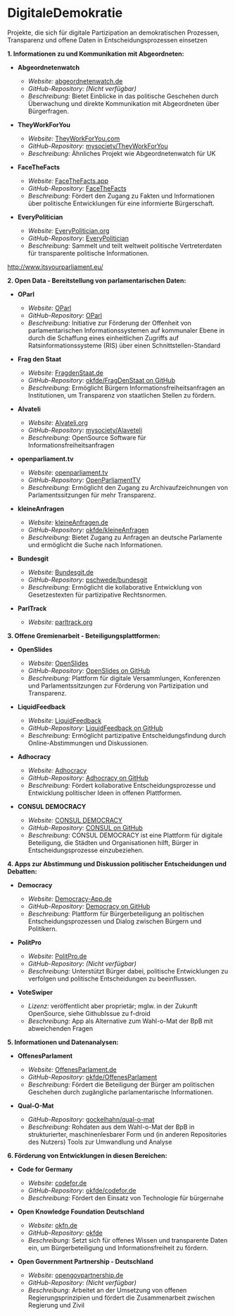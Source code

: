 # DigitaleDemokratie
Projekte, die sich für digitale Partizipation an demokratischen Prozessen, Transparenz und offene Daten in Entscheidungsprozessen einsetzen 

**1. Informationen zu und Kommunikation mit Abgeordneten:**

- **Abgeordnetenwatch**
  - *Website:* [abgeordnetenwatch.de](https://www.abgeordnetenwatch.de/)
  - *GitHub-Repository:* *(Nicht verfügbar)*
  - *Beschreibung:* Bietet Einblicke in das politische Geschehen durch Überwachung und direkte Kommunikation mit Abgeordneten über Bürgerfragen.

- **TheyWorkForYou**
  - *Website:* [TheyWorkForYou.com](https://www.theyworkforyou.com/api/)
  - *GitHub-Repository:* [mysociety/TheyWorkForYou](https://github.com/mysociety/theyworkforyou)
  - *Beschreibung:* Ähnliches Projekt wie Abgeordnetenwatch für UK

- **FaceTheFacts**
  - *Website:* [FaceTheFacts.app](https://facethefacts.app/)
  - *GitHub-Repository:* [FaceTheFacts](https://github.com/FaceTheFacts/)
  - *Beschreibung:* Fördert den Zugang zu Fakten und Informationen über politische Entwicklungen für eine informierte Bürgerschaft.

- **EveryPolitician**
  - *Website:* [EveryPolitician.org](https://everypolitician.org/)
  - *GitHub-Repository:* [EveryPolitician](https://github.com/everypolitician/everypolitician-data)
  - *Beschreibung:* Sammelt und teilt weltweit politische Vertreterdaten für transparente politische Informationen.


http://www.itsyourparliament.eu/

**2. Open Data - Bereitstellung von parlamentarischen Daten:**

- **OParl**
  - *Website:* [OParl](https://oparl.org/)
  - *GitHub-Repository:* [OParl](https://github.com/OParl)
  - *Beschreibung:* Initiative zur Förderung der Offenheit von parlamentarischen Informationssystemen auf kommunaler Ebene in durch die Schaffung eines einheitlichen Zugriffs auf Ratsinformationssysteme (RIS) über einen Schnittstellen-Standard

- **Frag den Staat**
  - *Website:* [FragdenStaat.de](https://fragdenstaat.de/)
  - *GitHub-Repository:* [okfde/FragDenStaat on GitHub](https://github.com/okfde/fragdenstaat_de)
  - *Beschreibung:* Ermöglicht Bürgern Informationsfreiheitsanfragen an Institutionen, um Transparenz von staatlichen Stellen zu fördern.

- **Alvateli**
  - *Website:* [Alvateli.org](https://alaveteli.org/)
  - *GitHub-Repository:* [mysociety/Alaveteli](https://github.com/mysociety/alaveteli)
  - *Beschreibung:* OpenSource Software für Informationsfreiheitsanfragen

- **openparliament.tv**
  - *Website:* [openparliament.tv](https://www.openparliament.tv/)
  - *GitHub-Repository:* [OpenParliamentTV](https://github.com/OpenParliamentTV)
  - *Beschreibung:* Ermöglicht den Zugang zu Archivaufzeichnungen von Parlamentssitzungen für mehr Transparenz.

- **kleineAnfragen**
  - *Website:* [kleineAnfragen.de](https://kleineanfragen.de/)
  - *GitHub-Repository:* [okfde/kleineAnfragen](https://github.com/okfde/kleineanfragen)
  - *Beschreibung:* Bietet Zugang zu Anfragen an deutsche Parlamente und ermöglicht die Suche nach Informationen.

- **Bundesgit**
  - *Website:* [Bundesgit.de](https://bundesgit.de/)
  - *GitHub-Repository:* [pschwede/bundesgit](https://github.com/pschwede/bundesgit)
  - *Beschreibung:* Ermöglicht die kollaborative Entwicklung von Gesetzestexten für partizipative Rechtsnormen.

- **ParlTrack**
  - *Website:* [parltrack.org](https://parltrack.org/)

**3. Offene Gremienarbeit - Beteiligungsplattformen:**

- **OpenSlides**
  - *Website:* [OpenSlides](https://openslides.com/)
  - *GitHub-Repository:* [OpenSlides on GitHub](https://github.com/OpenSlides/OpenSlides)
  - *Beschreibung:* Plattform für digitale Versammlungen, Konferenzen und Parlamentssitzungen zur Förderung von Partizipation und Transparenz.

- **LiquidFeedback**
  - *Website:* [LiquidFeedback](https://liquidfeedback.org/)
  - *GitHub-Repository:* [LiquidFeedback on GitHub](https://github.com/liquidfeedback/core)
  - *Beschreibung:* Ermöglicht partizipative Entscheidungsfindung durch Online-Abstimmungen und Diskussionen.

- **Adhocracy**
  - *Website:* [Adhocracy](https://adhocracy.de/)
  - *GitHub-Repository:* [Adhocracy on GitHub](https://github.com/liqd/adhocracy)
  - *Beschreibung:* Fördert kollaborative Entscheidungsprozesse und Entwicklung politischer Ideen in offenen Plattformen.

- **CONSUL DEMOCRACY**
  - *Website:* [CONSUL DEMOCRACY](https://consulproject.org/en/)
  - *GitHub-Repository:* [CONSUL on GitHub](https://github.com/consul/consul)
  - *Beschreibung:* CONSUL DEMOCRACY ist eine Plattform für digitale Beteiligung, die Städten und Organisationen hilft, Bürger in Entscheidungsprozesse einzubeziehen.

**4. Apps zur Abstimmung und Diskussion politischer Entscheidungen und Debatten:**

- **Democracy**
  - *Website:* [Democracy-App.de](https://democracy-app.de/)
  - *GitHub-Repository:* [Democracy on GitHub](https://github.com/demokratie-live/democracy)
  - *Beschreibung:* Plattform für Bürgerbeteiligung an politischen Entscheidungsprozessen und Dialog zwischen Bürgern und Politikern.

- **PolitPro**
  - *Website:* [PolitPro.de](https://politpro.de/)
  - *GitHub-Repository:* *(Nicht verfügbar)*
  - *Beschreibung:* Unterstützt Bürger dabei, politische Entwicklungen zu verfolgen und politische Entscheidungen zu beeinflussen.

- **VoteSwiper**
  - *Lizenz:* veröffentlicht aber proprietär; mglw. in der Zukunft OpenSource, siehe GithubIssue zu f-droid
  - *Beschreibung:* App als Alternative zum Wahl-o-Mat der BpB mit abweichenden Fragen

**5. Informationen und Datenanalysen:**

- **OffenesParlament**
  - *Website:* [OffenesParlament.de](https://offenesparlament.de/)
  - *GitHub-Repository:* [okfde/OffenesParlament](https://github.com/okfde/offenesparlament.de)
  - *Beschreibung:* Fördert die Beteiligung der Bürger am politischen Geschehen durch zugängliche parlamentarische Informationen.

- **Qual-O-Mat**
  - *GitHub-Repository:* [gockelhahn/qual-o-mat](https://github.com/gockelhahn/qual-o-mat-data)
  - *Beschreibung:* Rohdaten aus dem Wahl-o-Mat der BpB in strukturierter, maschinenlesbarer Form und (in anderen Repositories des Nutzers) Tools zur Umwandlung und Analyse

**6. Förderung von Entwicklungen in diesen Bereichen:**

- **Code for Germany**
  - *Website:* [codefor.de](https://codefor.de/)
  - *GitHub-Repository:* [okfde/codefor.de](https://github.com/okfde/codefor.de)
  - *Beschreibung:* Fördert den Einsatz von Technologie für bürgernahe

- **Open Knowledge Foundation Deutschland**
  - *Website:* [okfn.de](https://okfn.de/)
  - *GitHub-Repository:* [okfde](https://github.com/okfde)
  - *Beschreibung:* Setzt sich für offenes Wissen und transparente Daten ein, um Bürgerbeteiligung und Informationsfreiheit zu fördern.

- **Open Government Partnership - Deutschland**
  - *Website:* [opengovpartnership.de](https://www.opengovpartnership.de/)
  - *GitHub-Repository:* *(Nicht verfügbar)*
  - *Beschreibung:* Arbeitet an der Umsetzung von offenen Regierungsprinzipien und fördert die Zusammenarbeit zwischen Regierung und Zivil